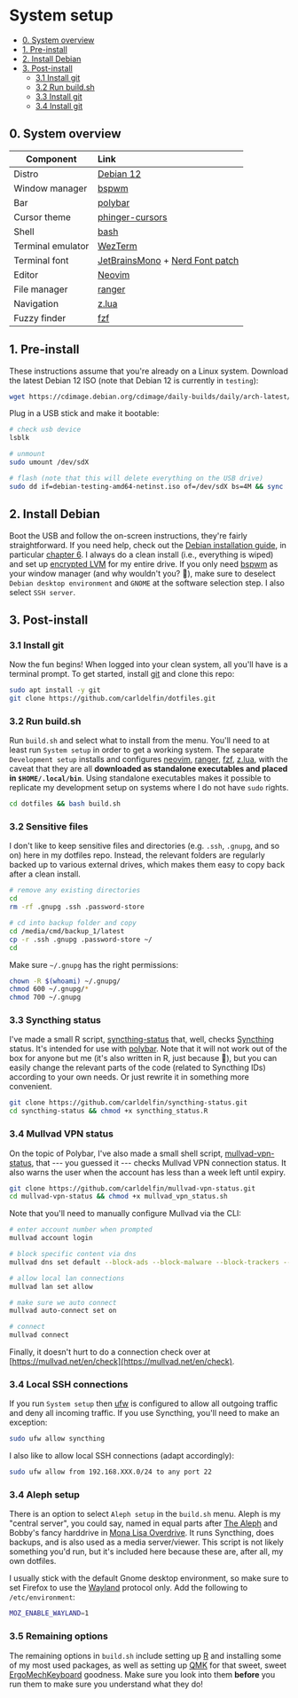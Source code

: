 System setup
============

- [0. System overview](#0-system-overview)
- [1. Pre-install](#1-pre-install)
- [2. Install Debian](#2-install-debian)
- [3. Post-install](#3-post-install)
    - [3.1 Install git](#31-install-git)
    - [3.2 Run build.sh](#32-run-buildsh)
    - [3.3 Install git](#31-install-git)
    - [3.4 Install git](#31-install-git)

## 0. System overview

| Component           | Link                                            |
| --------------------| :-----------------------------------------------|
| Distro              | [Debian 12](https://wiki.debian.org/DebianBookworm)|
| Window manager      | [bspwm](https://github.com/baskerville/bspwm)|
| Bar                 | [polybar](https://github.com/polybar/polybar)|
| Cursor theme        | [phinger-cursors](https://github.com/phisch/phinger-cursors)|
| Shell               | [bash](https://www.gnu.org/software/bash/)|
| Terminal emulator   | [WezTerm](https://wezfurlong.org/wezterm/)|
| Terminal font       | [JetBrainsMono](https://github.com/JetBrains/JetBrainsMono) + [Nerd Font patch](https://www.nerdfonts.com/font-downloads)|
| Editor              | [Neovim](https://neovim.io/)|
| File manager        | [ranger](https://github.com/ranger/ranger)|
| Navigation          | [z.lua](https://github.com/skywind3000/z.lua)|
| Fuzzy finder        | [fzf](https://github.com/junegunn/fzf)|

## 1. Pre-install

These instructions assume that you're already on a Linux system. Download the latest Debian 12 ISO (note that Debian 12 is currently in `testing`):

```bash
wget https://cdimage.debian.org/cdimage/daily-builds/daily/arch-latest/amd64/iso-cd/debian-testing-amd64-netinst.iso
```

Plug in a USB stick and make it bootable:

```bash
# check usb device
lsblk

# unmount
sudo umount /dev/sdX

# flash (note that this will delete everything on the USB drive)
sudo dd if=debian-testing-amd64-netinst.iso of=/dev/sdX bs=4M && sync
```

## 2. Install Debian

Boot the USB and follow the on-screen instructions, they're fairly straightforward. If you need help, check out the [Debian installation guide](https://www.debian.org/releases/stable/amd64/), in particular [chapter 6](https://www.debian.org/releases/stable/amd64/ch06.en.html). I always do a clean install (i.e., everything is wiped) and set up [encrypted LVM](https://wiki.debian.org/LVM#Encrypted_LVM) for my entire drive. If you only need [bspwm](https://github.com/baskerville/bspwm) as your window manager (and why wouldn't you? :shrug:), make sure to deselect `Debian desktop environment` and `GNOME` at the software selection step. I also select `SSH server`.

## 3. Post-install

### 3.1 Install git

Now the fun begins! When logged into your clean system, all you'll have is a terminal prompt. To get started, install [git](https://git-scm.com/) and clone this repo:

```bash
sudo apt install -y git
git clone https://github.com/carldelfin/dotfiles.git
```
### 3.2 Run build.sh

Run `build.sh` and select what to install from the menu. You'll need to at least run `System setup` in order to get a working system. The separate `Development setup` installs and configures [neovim](https://neovim.io/), [ranger](https://github.com/ranger/ranger), [fzf](https://github.com/junegunn/fzf), [z.lua](https://github.com/skywind3000/z.lua), with the caveat that they are all **downloaded as standalone executables and placed in `$HOME/.local/bin`**. Using standalone executables makes it possible to replicate my development setup on systems where I do not have `sudo` rights.

```bash
cd dotfiles && bash build.sh
```
### 3.2 Sensitive files

I don't like to keep sensitive files and directories (e.g. `.ssh`, `.gnupg`, and so on) here in my dotfiles repo. Instead, the relevant folders are regularly backed up to various external drives, which makes them easy to copy back after a clean install. 

```bash
# remove any existing directories
cd
rm -rf .gnupg .ssh .password-store 

# cd into backup folder and copy
cd /media/cmd/backup_1/latest
cp -r .ssh .gnupg .password-store ~/
cd
```

Make sure `~/.gnupg` has the right permissions:

```bash
chown -R $(whoami) ~/.gnupg/
chmod 600 ~/.gnupg/*
chmod 700 ~/.gnupg
```

### 3.3 Syncthing status

I've made a small R script, [syncthing-status](https://github.com/carldelfin/syncthing-status) that, well, checks [Syncthing](https://syncthing.net/) status. It's intended for use with [polybar](https://github.com/polybar/polybar). Note that it will not work out of the box for anyone but me (it's also written in R, just because :shrug:), but you can easily change the relevant parts of the code (related to Syncthing IDs) according to your own needs. Or just rewrite it in something more convenient.

```bash
git clone https://github.com/carldelfin/syncthing-status.git
cd syncthing-status && chmod +x syncthing_status.R
```

### 3.4 Mullvad VPN status

On the topic of Polybar, I've also made a small shell script, [mullvad-vpn-status](https://github.com/carldelfin/mullvad-vpn-status), that --- you guessed it --- checks Mullvad VPN connection status. It also warns the user when the account has less than a week left until expiry.

```bash
git clone https://github.com/carldelfin/mullvad-vpn-status.git
cd mullvad-vpn-status && chmod +x mullvad_vpn_status.sh
```

Note that you'll need to manually configure Mullvad via the CLI:

```bash
# enter account number when prompted
mullvad account login

# block specific content via dns
mullvad dns set default --block-ads --block-malware --block-trackers --block-gambling --block-adult-content

# allow local lan connections
mullvad lan set allow

# make sure we auto connect
mullvad auto-connect set on

# connect
mullvad connect
```

Finally, it doesn't hurt to do a connection check over at [https://mullvad.net/en/check](https://mullvad.net/en/check).

### 3.4 Local SSH connections

If you run `System setup` then [ufw](https://launchpad.net/ufw) is configured to allow all outgoing traffic and deny all incoming traffic. If you use Syncthing, you'll need to make an exception:

```bash
sudo ufw allow syncthing
```

I also like to allow local SSH connections (adapt accordingly):

```bash
sudo ufw allow from 192.168.XXX.0/24 to any port 22
```

### 3.4 Aleph setup

There is an option to select `Aleph setup` in the `build.sh` menu. Aleph is my "central server", you could say, named in equal parts after [The Aleph](https://en.wikipedia.org/wiki/The_Aleph_(short_story)) and Bobby's fancy harddrive in [Mona Lisa Overdrive](https://en.wikipedia.org/wiki/Mona_Lisa_Overdrive). It runs Syncthing, does backups, and is also used as a media server/viewer. This script is not likely something you'd run, but it's included here because these are, after all, my own dotfiles.

I usually stick with the default Gnome desktop environment, so make sure to set Firefox to use the [Wayland](https://wayland.freedesktop.org/) protocol only. Add the following to `/etc/environment`:

```bash
MOZ_ENABLE_WAYLAND=1
```

### 3.5 Remaining options

The remaining options in `build.sh` include setting up [R](https://www.r-project.org/) and installing some of my most used packages, as well as setting up [QMK](https://qmk.fm/) for that sweet, sweet [ErgoMechKeyboard](https://www.reddit.com/r/ErgoMechKeyboards/) goodness. Make sure you look into them **before** you run them to make sure you understand what they do!
